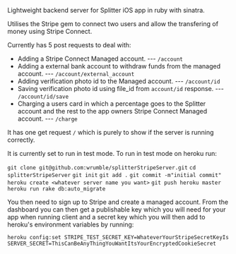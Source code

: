 Lightweight backend server for Splitter iOS app in ruby with sinatra.

Utilises the Stripe gem to connect two users and allow the transfering of money using Stripe Connect.

Currently has 5 post requests to deal with:

- Adding a Stripe Connect Managed account. --- ```/account```
- Adding a external bank account to withdraw funds from the managed account. --- ```/account/external_account```
- Adding verification photo id to the Managed account. --- ```/account/id```
- Saving verification photo id using file_id from ```account/id``` response. --- ```/account/id/save```
- Charging a users card in which a percentage goes to the Splitter account and the rest to the app owners Stripe Connect Managed account. --- ```/charge```

It has one get request ```/``` which is purely to show if the server is running correctly.

It is currently set to run in test mode. To run in test mode on heroku run:

```git clone git@github.com:wrumble/splitterStripeServer.git```
```cd splitterStripeServer```
```git init```
```git add .```
```git commit -m"initial commit"```
```heroku create <whatever server name you want>```
```git push heroku master```
```heroku run rake db:auto_migrate```

You then need to sign up to Stripe and create a managed account. From the dashboard you can then get a publishable key which you will need for your app when running client and a secret key which you will then add to heroku's environment variables by running:

```heroku config:set STRIPE_TEST_SECRET_KEY=WhateverYourStripeSecretKeyIs SERVER_SECRET=ThisCanBeAnyThingYouWantItsYourEncryptedCookieSecret```
